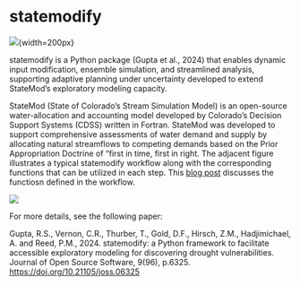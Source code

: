 # statemodify

![](statemodifylogo.png){width=200px}

statemodify is a Python package (Gupta et al., 2024) that enables dynamic input modification, ensemble simulation, and streamlined analysis, supporting adaptive planning under uncertainty developed to extend StateMod’s exploratory modeling capacity.

StateMod (State of Colorado’s Stream Simulation Model) is an open-source water-allocation and accounting model developed by Colorado’s Decision Support Systems (CDSS) written in Fortran. StateMod was developed to support comprehensive assessments of water demand and supply by allocating natural streamflows to competing demands based on the Prior Appropriation Doctrine of “first in time, first in right. The adjacent figure illustrates a typical statemodify workflow along with the corresponding functions that can be utilized in each step. This [blog post](https://waterprogramming.wordpress.com/2024/09/09/statemodify-a-python-package-to-explore-drought-vulnerabilities-in-colorados-west-slope/) discusses the functiosn defined in the workflow. 

![](workflowsttaemodify.png)

For more details, see the following paper:

Gupta, R.S., Vernon, C.R., Thurber, T., Gold, D.F., Hirsch, Z.M., Hadjimichael, A. and Reed, P.M., 2024. statemodify: a Python framework to facilitate accessible exploratory modeling for discovering drought vulnerabilities. Journal of Open Source Software, 9(96), p.6325. https://doi.org/10.21105/joss.06325